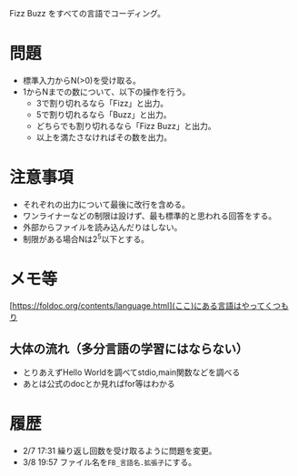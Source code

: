 Fizz Buzz をすべての言語でコーディング。


# 問題
- 標準入力からN(>0)を受け取る。
- 1からNまでの数について、以下の操作を行う。
  - 3で割り切れるなら「Fizz」と出力。
  - 5で割り切れるなら「Buzz」と出力。
  - どちらでも割り切れるなら「Fizz Buzz」と出力。
  - 以上を満たさなければその数を出力。


# 注意事項
- それぞれの出力について最後に改行を含める。
- ワンライナーなどの制限は設けず、最も標準的と思われる回答をする。
- 外部からファイルを読み込んだりはしない。
- 制限がある場合Nは2<sup>5</sup>以下とする。


# メモ等
[https://foldoc.org/contents/language.html](ここ)にある言語はやってくつもり
## 大体の流れ（多分言語の学習にはならない）
  - とりあえずHello Worldを調べてstdio,main関数などを調べる
  - あとは公式のdocとか見ればfor等はわかる

# 履歴
- 2/7 17:31 繰り返し回数を受け取るように問題を変更。
- 3/8 19:57 ファイル名を`FB_言語名.拡張子`にする。
